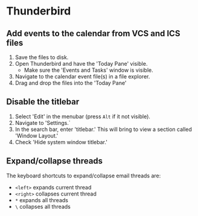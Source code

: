 # Thunderbird

## Add events to the calendar from VCS and ICS files

1. Save the files to disk.
2. Open Thunderbird and have the 'Today Pane' visible.
   - Make sure the 'Events and Tasks' window is visible.
3. Navigate to the calendar event file(s) in a file explorer.
4. Drag and drop the files into the 'Today Pane'

## Disable the titlebar

1. Select 'Edit' in the menubar (press `Alt` if it not visible).
2. Navigate to 'Settings.`
3. In the search bar, enter 'titlebar.' This will bring to view a section called
   'Window Layout.'
4. Check 'Hide system window titlebar.'

## Expand/collapse threads

The keyboard shortcuts to expand/collapse email threads are:

- `<left>` expands current thread
- `<right>` collapses current thread
- `*` expands all threads
- `\` collapses all threads
